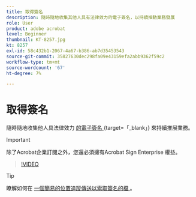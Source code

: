 ```yaml
---
title: 取得簽名
description: 隨時隨地收集其他人具有法律效力的電子簽名，以持續推動業務發展
role: User
product: adobe acrobat
level: Beginner
thumbnail: KT-8257.jpg
kt: 8257
exl-id: 58c432b1-2067-4a67-b386-ab7d35453543
source-git-commit: 35827630dec298fa09e43159efa2abb9362f59c2
workflow-type: tm+mt
source-wordcount: '67'
ht-degree: 7%

---
```


# 取得簽名

隨時隨地收集他人具法律效力 [ 的電子簽名 ](https://www.adobe.com/acrobat/online/request-signature.html) {target=「_blank」} 來持續推展業務。

>[!IMPORTANT]
>
>除了Acrobat企業訂閱之外，您還必須擁有Acrobat Sign Enterprise 權益。

>[!VIDEO](https://video.tv.adobe.com/v/338359?hidetitle=true)

>[!TIP]
>
>瞭解如何在 [ 一個簡易的位置追蹤傳送以索取簽名的檔 ](track.md) 。
